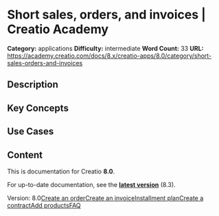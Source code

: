 # Short sales, orders, and invoices | Creatio Academy

**Category:** applications **Difficulty:** intermediate **Word Count:** 33
**URL:**
https://academy.creatio.com/docs/8.x/creatio-apps/8.0/category/short-sales-orders-and-invoices

## Description

## Key Concepts

## Use Cases

## Content

This is documentation for Creatio **8.0**.

For up-to-date documentation, see the
**[latest version](/docs/8.x/creatio-apps/overview/platform-overview)** (8.3).

Version:
8.0[Create an order](/docs/8.x/creatio-apps/8.0/sales-tools/orders-and-invoices/create-an-order)[Create an invoice](/docs/8.x/creatio-apps/8.0/sales-tools/orders-and-invoices/create-an-invoice)[Installment plan](/docs/8.x/creatio-apps/8.0/sales-tools/orders-and-invoices/add-an-order-installment-plan)[Create a contract](/docs/8.x/creatio-apps/8.0/sales-tools/orders-and-invoices/create-a-contract-from-an-order)[Add products](/docs/8.x/creatio-apps/8.0/sales-tools/orders-and-invoices/add-products-to-an-invoice-or-an-order)[FAQ](/docs/8.x/creatio-apps/8.0/sales-tools/orders-and-invoices/orders-faq)
